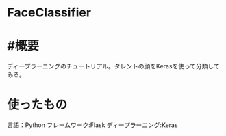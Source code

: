 # FaceClassifier

# #概要
ディープラーニングのチュートリアル。タレントの顔をKerasを使って分類してみる。

# 使ったもの
言語：Python
フレームワーク:Flask
ディープラーニング:Keras
